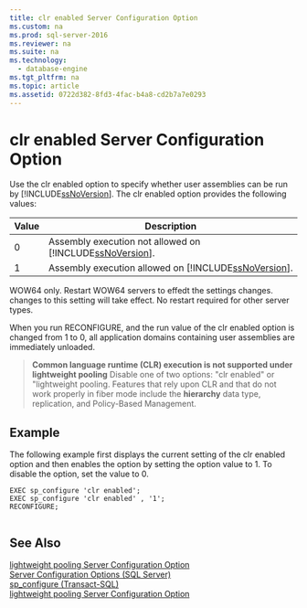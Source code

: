 ```yaml
---
title: clr enabled Server Configuration Option
ms.custom: na
ms.prod: sql-server-2016
ms.reviewer: na
ms.suite: na
ms.technology: 
  - database-engine
ms.tgt_pltfrm: na
ms.topic: article
ms.assetid: 0722d382-8fd3-4fac-b4a8-cd2b7a7e0293
---
```

# clr enabled Server Configuration Option
  Use the clr enabled option to specify whether user assemblies can be run by [!INCLUDE[ssNoVersion](../../Topics/TopicNameContainA/includes/ssNoVersion_md.md)]. The clr enabled option provides the following values: 
  
|Value|Description|  
|-----------|-----------------|  
|0|Assembly execution not allowed on [!INCLUDE[ssNoVersion](../../Topics/TopicNameContainA/includes/ssNoVersion_md.md)].|  
|1|Assembly execution allowed on [!INCLUDE[ssNoVersion](../../Topics/TopicNameContainA/includes/ssNoVersion_md.md)].|  
  
WOW64 only. Restart WOW64 servers to effedt the settings changes. changes to this setting will take effect. No restart required for other server types.  

When you run RECONFIGURE, and the run value of the clr enabled option is changed from 1 to 0, all application domains containing user assemblies are immediately unloaded.  
  
>  **Common language runtime (CLR) execution is not supported under lightweight pooling** Disable one of two options: "clr enabled" or "lightweight pooling. Features that rely upon CLR and that do not work properly in fiber mode include the **hierarchy** data type, replication, and Policy-Based Management.  
  
## Example  
 The following example first displays the current setting of the clr enabled option and then enables the option by setting the option value to 1. To disable the option, set the value to 0.  
  
```  
EXEC sp_configure 'clr enabled';  
EXEC sp_configure 'clr enabled' , '1';  
RECONFIGURE;  
  
```  
  
## See Also  
 [lightweight pooling Server Configuration Option](../../Topics/TopicNameNotContainA/lightweight-pooling-Server-Configuration-Option.md)   
 [Server Configuration Options &#40;SQL Server&#41;](../../Topics/TopicNameNotContainA/Server-Configuration-Options--SQL-Server-.md)   
 [sp_configure &#40;Transact-SQL&#41;](../Topic/sp_configure%20\(Transact-SQL\).md)   
 [lightweight pooling Server Configuration Option](../../Topics/TopicNameNotContainA/lightweight-pooling-Server-Configuration-Option.md)  
  
  